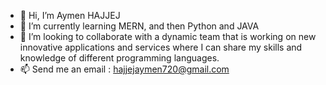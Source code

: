 - 👋 Hi, I’m Aymen HAJJEJ
- 🌱 I’m currently learning MERN, and then Python and JAVA
- 💞️ I’m looking to collaborate with a dynamic team that is working on new innovative applications and services where I can share my skills and knowledge of different programming languages.
- 📫 Send me an email : hajjejaymen720@gmail.com

<!---
AymenHAJJEJ/AymenHAJJEJ is a ✨ special ✨ repository because its `README.md` (this file) appears on your GitHub profile.
You can click the Preview link to take a look at your changes.
--->

